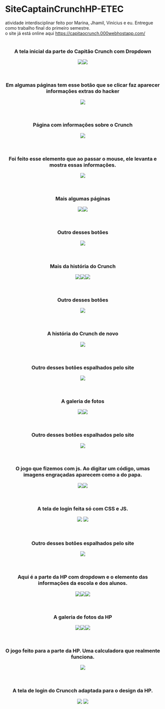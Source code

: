 # SiteCaptainCrunchHP-ETEC
atividade interdisciplinar feito por Marina, Jhamil, Vinícius e eu. Entregue como trabalho final do primeiro semestre.
<br>
o site já está online aqui https://capitaocrunch.000webhostapp.com/
<br><br>
<div align="center">
  <h3>A tela inicial da parte do Capitão Crunch com Dropdown</h3>
  <img src="ImagensGit/1.png"><img src="ImagensGit/2.2.png">
</div>
<br><br>
<div align="center">
  <h3>Em algumas páginas tem esse botão que se clicar faz aparecer informações extras do hacker</h3>
  <img src="ImagensGit/2.png">
</div>
<br><br>
<div align="center">
  <h3>Página com informações sobre o Crunch</h3>
  <img src="ImagensGit/3.png">
</div>
<br><br>
<div align="center">
  <h3>Foi feito esse elemento que ao passar o mouse, ele levanta e mostra essas informações.</h3>
  <img src="ImagensGit/4.png">
</div>
<br><br>
<div align="center">
  <h3>Mais algumas páginas</h3>
  <img src="ImagensGit/5.png"><img src="ImagensGit/6.png">
</div>
<br><br>
<div align="center">
  <h3>Outro desses botões</h3>
  <img src="ImagensGit/7.png">
</div>
<br><br>
<div align="center">
  <h3>Mais da história do Crunch</h3>
  <img src="ImagensGit/8.png"><img src="ImagensGit/9.png"><img src="ImagensGit/10.png">
</div>
<br><br>
<div align="center">
  <h3>Outro desses botões</h3>
  <img src="ImagensGit/11.png">
</div>
<br><br>
<div align="center">
  <h3>A história do Crunch de novo</h3>
  <img src="ImagensGit/12.png">
</div>
<br><br>
<div align="center">
  <h3>Outro desses botões espalhados pelo site</h3>
  <img src="ImagensGit/13.png">
</div>
<br><br>
<div align="center">
  <h3>A galeria de fotos</h3>
  <img src="ImagensGit/14.png"><img src="ImagensGit/15.png">
</div>
<br><br>
<div align="center">
  <h3>Outro desses botões espalhados pelo site</h3>
  <img src="ImagensGit/16.png">
</div>
<br><br>
<div align="center">
  <h3>O jogo que fizemos com js. Ao digitar um código, umas imagens engraçadas aparecem como a do papa.</h3>
  <img src="ImagensGit/17.png"><img src="ImagensGit/18.png">
</div>
<br><br>
<div align="center">
  <h3>A tela de login feita só com CSS e JS.</h3>
  <img src="ImagensGit/19.png"> <img src="ImagensGit/20.png">
</div>
<br><br>
<div align="center">
  <h3>Outro desses botões espalhados pelo site</h3>
  <img src="ImagensGit/21.png">
</div>
<br><br>
<div align="center">
  <h3>Aqui é a parte da HP com dropdown e o elemento das informações da escola e dos alunos.</h3>
  <img src="ImagensGit/22.png"><img src="ImagensGit/23.png"><img src="ImagensGit/24.png">
</div>
<br><br>
<div align="center">
  <h3>A galeria de fotos da HP</h3>
  <img src="ImagensGit/25.png"><img src="ImagensGit/26.png"><img src="ImagensGit/27.png">
</div>
<br><br>
<div align="center">
  <h3>O jogo feito para a parte da HP. Uma calculadora que realmente funciona.</h3>
  <img src="ImagensGit/28.png">
</div>
<br><br><div align="center">
  <h3>A tela de login do Cruncch adaptada para o design da HP.</h3>
  <img src="ImagensGit/29.png"> <img src="ImagensGit/30.png">
</div>
